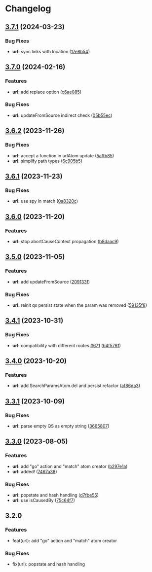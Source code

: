 # Changelog

## [3.7.1](https://github.com/artalar/reatom/compare/url-v3.7.0...url-v3.7.1) (2024-03-23)


### Bug Fixes

* **url:** sync links with location ([17e8b54](https://github.com/artalar/reatom/commit/17e8b54d3990745dc2498ac60eef0e0d95dd5fb2))

## [3.7.0](https://github.com/artalar/reatom/compare/url-v3.6.2...url-v3.7.0) (2024-02-16)


### Features

* **url:** add replace option ([c6ae085](https://github.com/artalar/reatom/commit/c6ae0859fd246135e17379623e91a67ffeedbb59))


### Bug Fixes

* **url:** updateFromSource indirect check ([05b55ec](https://github.com/artalar/reatom/commit/05b55ecf973dbb43e91226390bdf102c17455f88))

## [3.6.2](https://github.com/artalar/reatom/compare/url-v3.6.1...url-v3.6.2) (2023-11-26)


### Bug Fixes

* **url:** accept a function in urlAtom update ([5affb85](https://github.com/artalar/reatom/commit/5affb8525fe5629621e0f7fe9b999f1e2306b28e))
* **url:** simplify path types ([6c905b5](https://github.com/artalar/reatom/commit/6c905b5424a9d85c20059db04c3c03551cef9c5b))

## [3.6.1](https://github.com/artalar/reatom/compare/url-v3.6.0...url-v3.6.1) (2023-11-23)


### Bug Fixes

* **url:** use spy in match ([0a8320c](https://github.com/artalar/reatom/commit/0a8320c02ef8036816c3361fae852eaf159b359c))

## [3.6.0](https://github.com/artalar/reatom/compare/url-v3.5.0...url-v3.6.0) (2023-11-20)


### Features

* **url:** stop abortCauseContext propagation ([b8daac9](https://github.com/artalar/reatom/commit/b8daac98b2638fbe170aebed7816afec9e73928f))

## [3.5.0](https://github.com/artalar/reatom/compare/url-v3.4.1...url-v3.5.0) (2023-11-05)


### Features

* **url:** add updateFromSource ([209133f](https://github.com/artalar/reatom/commit/209133f1426583729aac394fdf5e2a484252c3eb))


### Bug Fixes

* **url:** reinit qs persist state when the param was removed ([59135f8](https://github.com/artalar/reatom/commit/59135f883681bed433fb5ab36111ca9d478e05fb))

## [3.4.1](https://github.com/artalar/reatom/compare/url-v3.4.0...url-v3.4.1) (2023-10-31)


### Bug Fixes

* **url:** compatibility with different routes [#671](https://github.com/artalar/reatom/issues/671) ([b4f5761](https://github.com/artalar/reatom/commit/b4f5761a8cde3697e4a9192e88ccc42ff8378bba))

## [3.4.0](https://github.com/artalar/reatom/compare/url-v3.3.1...url-v3.4.0) (2023-10-20)


### Features

* **url:** add SearchParamsAtom.del and persist refactor ([af86da3](https://github.com/artalar/reatom/commit/af86da339cf0ba864eec9d074aa9f8b14c403fd2))

## [3.3.1](https://github.com/artalar/reatom/compare/url-v3.3.0...url-v3.3.1) (2023-10-09)


### Bug Fixes

* **url:** parse empty QS as empty string ([3665807](https://github.com/artalar/reatom/commit/3665807cdbe131f87a414ac5907cd8a88cafe769))

## [3.3.0](https://github.com/artalar/reatom/compare/url-v3.2.0...url-v3.3.0) (2023-08-05)


### Features

* **url:** add "go" action and "match" atom creator ([b297e1a](https://github.com/artalar/reatom/commit/b297e1af737728693d5980704669377bd99b4d22))
* **url:** added! ([7467a38](https://github.com/artalar/reatom/commit/7467a387350ef435c0594e3045da1c86bf1e235a))


### Bug Fixes

* **url:** popstate and hash handling ([d7fbe55](https://github.com/artalar/reatom/commit/d7fbe5586a6707713e8981b381c8dcb5056ccad9))
* **url:** use isCausedBy ([75c64f7](https://github.com/artalar/reatom/commit/75c64f7ae314f0d58a8c8f5e175f35b7237fcf25))

## 3.2.0

### Features

- feat(url): add "go" action and "match" atom creator

### Bug Fixes

- fix(url): popstate and hash handling
